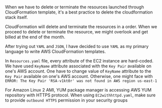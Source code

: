 When we have to delete or terminate the resources launched through CloudFormation template, it's a best practice to delete the cloudformation stack itself.

CloudFormation will delete and terminate the resources in a order. When we proceed to delete or terminate the resource, we might overlook and get billed at the end of the month.

After trying out `YAML` and `JSON`, I have decided to use `YAML` as my primary language to write AWS CloudFormation templates.

In `Resources.yaml` file, every attribute of the EC2 instance are hard-coded. We have used `KeyName` attribute associated with the `Key Pair` available on one's AWS account.
One have to change value of `KeyName` attribute to the `Key Pair` available on one's AWS account. 
Otherwise, one might face with `ERROR: The Key Pair 'RSA-v1kt0r' was not found in AWS region us-east-1`


For Amazon Linux 2 AMI, YUM package manager is accessing AWS YUM repository with HTTPS protocol. When using `EC2withhttpd.yaml`, make sure to provide `outbound HTTPS` permission in your security groups

